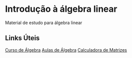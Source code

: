 # Introdução à álgebra linear 
Material de estudo para álgebra linear

## Links Úteis
[Curso de Álgebra](https://www.youtube.com/watch?v=pwx5yjWkdWg&list=PL87ezx8fhgf8s6A4e9F3UdUpWxLmgzHA7&index=13&ab_channel=Prof.BrunoAmaro-videoaulas)
[Aulas de Álgebra](https://www.youtube.com/playlist?list=PLmtT_GZAQdt-9QNWJw1vzJldnuyGmdidq)
[Calculadora de Matrizes](https://matrixcalc.org/pt/)
